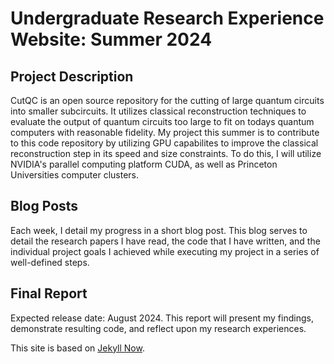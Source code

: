 # Undergraduate Research Experience Website: Summer 2024

## Project Description

CutQC is an open source repository for the cutting of large quantum circuits into smaller subcircuits. It utilizes classical reconstruction techniques to evaluate the output of quantum circuits too large to fit on todays quantum computers with reasonable fidelity. My project this summer is to contribute to this code repository by utilizing GPU capabilites to improve the classical reconstruction step in its speed and size constraints. To do this, I will utilize NVIDIA's parallel computing platform CUDA, as well as Princeton Universities computer clusters.

## Blog Posts

Each week, I detail my progress in a short blog post. This blog serves to detail the research papers I have read, the code that I have written, and the individual project goals I achieved while executing my project in a series of well-defined steps.

## Final Report

Expected release date: August 2024. This report will present my findings, demonstrate resulting code, and reflect upon my research experiences.

This site is based on [Jekyll Now](https://github.com/barryclark/jekyll-now).
